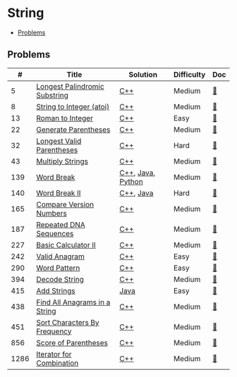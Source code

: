 # String

- [Problems](#problems)

## Problems

| #   | Title | Solution | Difficulty | Doc |
| --- | ----- | -------- | ---------- | --- |
| 5 | [Longest Palindromic Substring](https://leetcode.com/problems/longest-palindromic-substring/) | [C++](../../code/cpp/5.cpp) | Medium | [📃](../../docs/5.%20Longest%20Palindromic%20Substring.md) |
| 8 | [String to Integer (atoi)](https://leetcode.com/problems/string-to-integer-atoi/) | [C++](../../code/cpp/8.cpp) | Medium | [📃](../../docs/8.%20String%20to%20Integer%20%28atoi%29.md) |
| 13 | [Roman to Integer](https://leetcode.com/problems/roman-to-integer/) | [C++](../../code/cpp/13.cpp) | Easy | [📃](../../docs/13.%20Roman%20to%20Integer.md) |
| 22 | [Generate Parentheses](https://leetcode.com/problems/generate-parentheses/) | [C++](../../code/cpp/22.cpp) | Medium | [📃](../../docs/22.%20Generate%20Parentheses.md) |
| 32 | [Longest Valid Parentheses](https://leetcode.com/problems/longest-valid-parentheses/) | [C++](../../code/cpp/32.cpp) | Hard | [📃](../../docs/32.%20Longest%20Valid%20Parentheses.md) |
| 43 | [Multiply Strings](https://leetcode.com/problems/multiply-strings/) | [C++](../../code/cpp/43.cpp) | Medium | [📃](../../docs/43.%20Multiply%20Strings.md) |
| 139 | [Word Break](https://leetcode.com/problems/word-break/) | [C++](../../code/cpp/139.cpp), [Java](../../code/java/139.java), [Python](../../code/py3/139.py) | Medium | [📃](../../docs/139.%20Word%20Break.md) |
| 140 | [Word Break II](https://leetcode.com/problems/word-break-ii/) | [C++](../../code/cpp/140.cpp), [Java](../../code/java/140.java) | Hard | [📃](../../docs/140.%20Word%20Break%20II.md) |
| 165 | [Compare Version Numbers](https://leetcode.com/problems/compare-version-numbers/) | [C++](../../code/cpp/165.cpp) | Medium | [📃](../../docs/165.%20Compare%20Version%20Numbers.md) |
| 187 | [Repeated DNA Sequences](https://leetcode.com/problems/repeated-dna-sequences/) | [C++](../../code/cpp/187.cpp) | Medium | [📃](../../docs/187.%20Repeated%20DNA%20Sequences.md) |
| 227 | [Basic Calculator II](https://leetcode.com/problems/basic-calculator-ii/) | [C++](../../code/cpp/227.cpp) | Medium | [📃](../../docs/227.%20Basic%20Calculator%20II.md) |
| 242 | [Valid Anagram](https://leetcode.com/problems/valid-anagram/) | [C++](../../code/cpp/242.cpp) | Easy | [📃](../../docs/242.%20Valid%20Anagram.md) |
| 290 | [Word Pattern](https://leetcode.com/problems/word-pattern/) | [C++](../../code/cpp/290.cpp) | Easy | [📃](../../docs/290.%20Word%20Pattern.md) |
| 394 | [Decode String](https://leetcode.com/problems/decode-string/) | [C++](../../code/cpp/394.cpp) | Medium | [📃](../../docs/394.%20Decode%20String.md) |
| 415 | [Add Strings](https://leetcode.com/problems/add-strings/) | [Java](../../code/java/415.java) | Easy | [📃](../../docs/415.%20Add%20Strings.md) |
| 438 | [Find All Anagrams in a String](https://leetcode.com/problems/find-all-anagrams-in-a-string/) | [C++](../../code/cpp/438.cpp) | Medium | [📃](../../docs/438.%20Find%20All%20Anagrams%20in%20a%20String.md) |
| 451 | [Sort Characters By Frequency](https://leetcode.com/problems/sort-characters-by-frequency/) | [C++](../../code/cpp/451.cpp) | Medium | [📃](../../docs/451.%20Sort%20Characters%20By%20Frequency.md) |
| 856 | [Score of Parentheses](https://leetcode.com/problems/score-of-parentheses/) | [C++](../../code/cpp/856.cpp) | Medium | [📃](../../docs/856.%20Score%20of%20Parentheses.md) |
| 1286 | [Iterator for Combination](https://leetcode.com/problems/iterator-for-combination/) | [C++](../../code/cpp/1286.cpp) | Medium | [📃](../../docs/1286.%20Iterator%20for%20Combination.md) |
